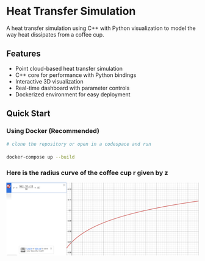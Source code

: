 # Heat Transfer Simulation

A  heat transfer simulation using C++ with Python visualization to model the way heat dissipates from a coffee cup.

## Features

- Point cloud-based heat transfer simulation
- C++ core for performance with Python bindings
- Interactive 3D visualization
- Real-time dashboard with parameter controls
- Dockerized environment for easy deployment

## Quick Start

### Using Docker (Recommended)

```bash
# clone the repository or open in a codespace and run

docker-compose up --build

```

### Here is the radius curve of the coffee cup r given by z
![alt text](image.png)